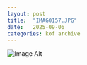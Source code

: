```yaml
---
layout:	post
title:	"IMAG0157.JPG"
date:	2025-09-06
categories:	kof archive
---
```


![Image Alt](https://k0f.github.io/assets/IMAG0157.JPG)